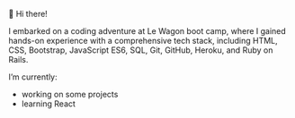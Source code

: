 👋 Hi there!

I embarked on a coding adventure at Le Wagon boot camp, where I gained hands-on experience with a comprehensive tech stack, including HTML, CSS, Bootstrap, JavaScript ES6, SQL, Git, GitHub, Heroku, and Ruby on Rails.

I’m currently: 

-  working on some projects
-  learning React

<!---
a-castellani/a-castellani is a ✨ special ✨ repository because its `README.md` (this file) appears on your GitHub profile.
You can click the Preview link to take a look at your changes.
--->
